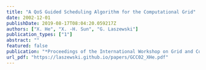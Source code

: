 ```yaml
---
title: "A QoS Guided Scheduling Algorithm for the Computational Grid"
date: 2002-12-01
publishDate: 2019-08-17T08:04:20.059217Z
authors: ["X. He", "X. -H. Sun", "G. Laszewski"]
publication_types: ["1"]
abstract: ""
featured: false
publication: "*Proceedings of the International Workshop on Grid and Cooperative Computing (GCC02)*"
url_pdf: "https://laszewski.github.io/papers/GCC02_XHe.pdf"
---
```


